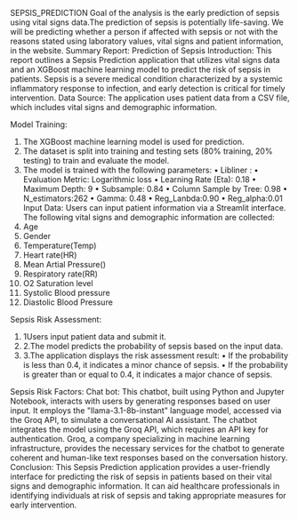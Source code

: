 SEPSIS_PREDICTION
Goal of the analysis is the early prediction of sepsis using vital signs data.The prediction of sepsis is potentially life-saving. We will be predicting whether a person if affected with sepsis or not with the reasons stated using laboratory values, vital signs and patient information, in the website.
 Summary Report: Prediction of Sepsis
 Introduction: This report outlines a Sepsis Prediction application that utilizes vital signs data and an XGBoost machine learning model to predict the risk of sepsis in patients. Sepsis is a severe medical condition characterized by a systemic inflammatory response to infection, and early detection is critical for timely intervention.
 Data Source: The application uses patient data from a CSV file, which includes vital signs and demographic information.
 
Model Training:
1.	 The XGBoost machine learning model is used for prediction.
2.	The dataset is split into training and testing sets (80% training, 20% testing) to train and evaluate the model.
3.	 The model is trained with the following parameters:
•	      Libliner :
•	      Evaluation Metric: Logarithmic loss
•	      Learning Rate (Eta): 0.18
•	      Maximum Depth: 9
•	      Subsample: 0.84
•	      Column Sample by Tree: 0.98
•	      N_estimators:262
•	      Gamma: 0.48
•	      Reg_Lanbda:0.90 
•	      Reg_alpha:0.01
Input Data: Users can input patient information via a Streamlit interface. The following vital signs and demographic information are collected:
1.	Age
2.	Gender
3.	Temperature(Temp)
4.	Heart rate(HR)
5.	Mean Artial Pressure()
6.	Respiratory rate(RR)
7.	O2 Saturation level
8.	Systolic Blood pressure
9.	Diastolic Blood Pressure
 
Sepsis Risk Assessment:
 
1.	1Users input patient data and submit it.
2.	2.The model predicts the probability of sepsis based on the input data.
3.	3.The application displays the risk assessment result:
•	     If the probability is less than 0.4, it indicates a minor chance of sepsis.
•	     If the probability is greater than or equal to 0.4, it indicates a major chance of sepsis.
 
Sepsis Risk Factors:
 Chat bot:
This chatbot, built using Python and Jupyter Notebook, interacts with users by generating responses based on user input. It employs the "llama-3.1-8b-instant" language model, accessed via the Groq API, to simulate a conversational AI assistant. The chatbot integrates the model using the Groq API, which requires an API key for authentication. Groq, a company specializing in machine learning infrastructure, provides the necessary services for the chatbot to generate coherent and human-like text responses based on the conversation history.
Conclusion: 
This Sepsis Prediction application provides a user-friendly interface for predicting the risk of sepsis in patients based on their vital signs and demographic information. It can aid healthcare professionals in identifying individuals at risk of sepsis and taking appropriate measures for early intervention.
